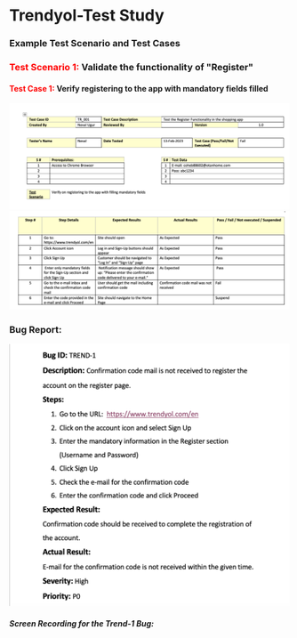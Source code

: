 # Trendyol-Test Study

### Example Test Scenario and Test Cases

### <font color="red">Test Scenario 1:</font> Validate the functionality of "Register"

#### <font color="red">Test Case 1:</font> Verify registering to the app with mandatory fields filled

![Test Case Document](/images/sc1.png)
![part2](/images/sc2.png)


### Bug Report: 

![Bug report](/images/sc3.png)



##### Screen Recording for the Trend-1 Bug:





